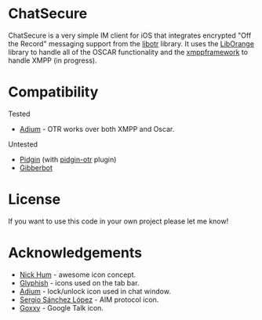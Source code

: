 ChatSecure
=========

ChatSecure is a very simple IM client for iOS that integrates encrypted "Off the Record" messaging support from the [libotr](http://www.cypherpunks.ca/otr/) library. It uses the [LibOrange](https://github.com/unixpickle/LibOrange) library to handle all of the OSCAR functionality and the [xmppframework](http://code.google.com/p/xmppframework/) to handle XMPP (in progress).

Compatibility
=========
Tested

* [Adium](http://adium.im/) - OTR works over both XMPP and Oscar.

Untested

* [Pidgin](http://pidgin.im/) (with [pidgin-otr](http://www.cypherpunks.ca/otr/index.php#downloads) plugin)
* [Gibberbot](https://guardianproject.info/apps/gibber/)

License
=========

If you want to use this code in your own project please let me know!

Acknowledgements
=========

* [Nick Hum](http://nickhum.com/) - awesome icon concept.
* [Glyphish](http://glyphish.com/) - icons used on the tab bar.
* [Adium](http://adium.im/) - lock/unlock icon used in chat window.
* [Sergio Sánchez López](http://www.iconfinder.com/icondetails/7043/128/aim_icon) - AIM protocol icon.
* [Goxxy](http://rocketdock.com/addon/icons/3462) - Google Talk icon.